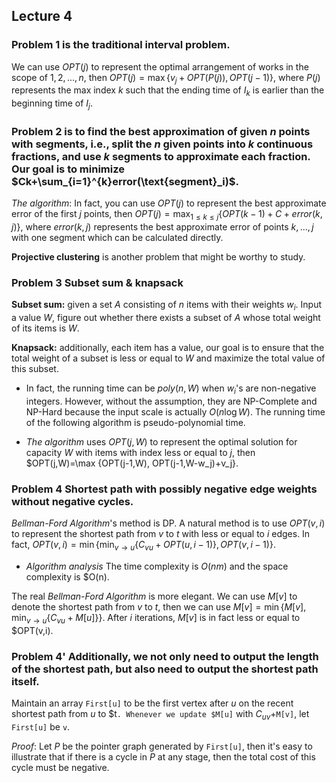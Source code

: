 ## Lecture 4
### **Problem 1** is the traditional interval problem. 

We can use $OPT(j)$ to represent the optimal arrangement of works in the scope of ${1,2,\dots,n}$, then $OPT(j)=\max\{v_j+OPT(P(j)), OPT(j-1)\}$, where $P(j)$ represents the max index $k$ such that the ending time of $I_k$ is earlier than the beginning time of $I_j$.

### **Problem 2** is to find the best approximation of given $n$ points with segments, i.e., split the $n$ given points into $k$ continuous fractions, and use $k$ segments to approximate each fraction. Our goal is to minimize $Ck+\sum_{i=1}^{k}error(\text{segment}_i)$. 

*The algorithm*: In fact, you can use $OPT(j)$ to represent the best approximate error of the first $j$ points, then $OPT(j)=\max_{1\le k\le j}\{OPT(k-1)+C+error(k,j)\}$, where $error(k,j)$ represents the best approximate error of points $k,\dots,j$ with one segment which can be calculated directly.

**Projective clustering** is another problem that might be worthy to study.
  
### **Problem 3** Subset sum & knapsack

**Subset sum:** given a set $A$ consisting of $n$ items with their weights $w_i$. Input a value $W$, figure out whether there exists a subset of $A$ whose total weight of its items is $W$.

**Knapsack:** additionally, each item has a value, our goal is to ensure that the total weight of a subset is less or equal to $W$ and maximize the total value of this subset.

- In fact, the running time can be $poly(n,W)$ when $w_i$'s are non-negative integers. However, without the assumption, they are NP-Complete and NP-Hard because the input scale is actually $O(n\log W)$. The running time of the following algorithm is pseudo-polynomial time.

- *The algorithm* uses $OPT(j,W)$ to represent the optimal solution for capacity $W$ with items with index less or equal to $j$, then $OPT(j,W)=\max \{OPT(j-1,W), OPT(j-1,W-w_j)+v_j\}.

### **Problem 4** Shortest path with possibly negative edge weights without negative cycles.

*Bellman-Ford Algorithm*'s method is DP. A natural method is to use $OPT(v,i)$ to represent the shortest path from $v$ to $t$ with less or equal to $i$ edges. In fact, $OPT(v,i)=\min\{\min _{v\rightarrow u}\{C_{vu}+OPT(u,i-1)\}, OPT(v,i-1)\}$.

- *Algorithm analysis* The time complexity is $O(nm)$ and the space complexity is $O(n).

The real *Bellman-Ford Algorithm* is more elegant. We can use $M[v]$ to denote the shortest path from $v$ to $t$, then we can use $M[v]=\min \{M[v],\min _{v\rightarrow u}\{C_{vu}+M[u]\}\}$. After $i$ iterations, $M[v]$ is in fact less or equal to $OPT(v,i).

### **Problem 4'** Additionally, we not only need to output the length of the shortest path, but also need to output the shortest path itself.

Maintain an array `First[u]` to be the first vertex after $u$ on the recent shortest path from $u$ to $t`. Whenever we update $M[u]` with $C_{uv}+$`M[v]`, let `First[u]` be `v`.

*Proof*: Let $P$ be the pointer graph generated by `First[u]`, then it's easy to illustrate that if there is a cycle in $P$ at any stage, then the total cost of this cycle must be negative. 
